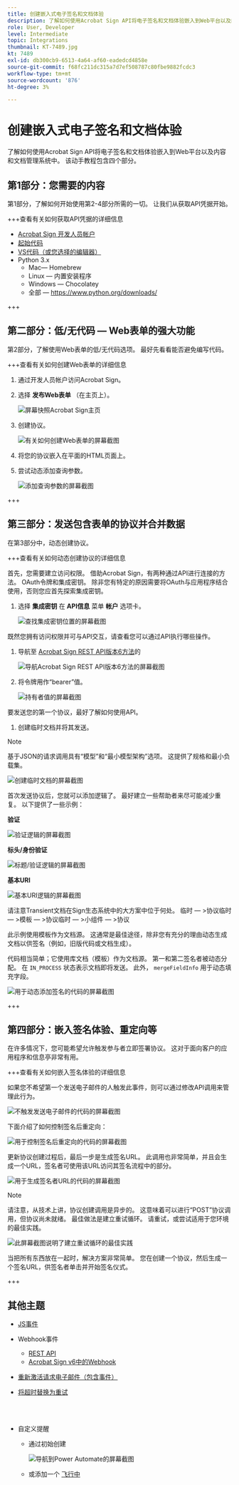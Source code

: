 ```yaml
---
title: 创建嵌入式电子签名和文档体验
description: 了解如何使用Acrobat Sign API将电子签名和文档体验嵌入到Web平台以及内容和文档管理系统中
role: User, Developer
level: Intermediate
topic: Integrations
thumbnail: KT-7489.jpg
kt: 7489
exl-id: db300cb9-6513-4a64-af60-eadedcd4858e
source-git-commit: f68fc211dc315a7d7ef508787c80fbe9882fcdc3
workflow-type: tm+mt
source-wordcount: '876'
ht-degree: 3%

---
```


# 创建嵌入式电子签名和文档体验

了解如何使用Acrobat Sign API将电子签名和文档体验嵌入到Web平台以及内容和文档管理系统中。 该动手教程包含四个部分。

## 第1部分：您需要的内容

第1部分，了解如何开始使用第2-4部分所需的一切。 让我们从获取API凭据开始。

+++查看有关如何获取API凭据的详细信息

* [Acrobat Sign 开发人员帐户](https://acrobat.adobe.com/cn/zh-Hans/sign/developer-form.html)
* [起始代码](https://github.com/benvanderberg/adobe-sign-api-tutorial)
* [VS代码（或您选择的编辑器）](https://code.visualstudio.com)
* Python 3.x
   * Mac— Homebrew
   * Linux — 内置安装程序
   * Windows — Chocolatey
   * 全部 — https://www.python.org/downloads/

+++

## 第二部分：低/无代码 — Web表单的强大功能

第2部分，了解使用Web表单的低/无代码选项。 最好先看看能否避免编写代码。

+++查看有关如何创建Web表单的详细信息

1. 通过开发人员帐户访问Acrobat Sign。

1. 选择 **发布Web表单** （在主页上）。

   ![屏幕快照Acrobat Sign主页](assets/embeddedesignature/embed_1.png)

1. 创建协议。

   ![有关如何创建Web表单的屏幕截图](assets/embeddedesignature/embed_2.png)

1. 将您的协议嵌入在平面的HTML页面上。

1. 尝试动态添加查询参数。

   ![添加查询参数的屏幕截图](assets/embeddedesignature/embed_3.png)

+++

## 第三部分：发送包含表单的协议并合并数据

在第3部分中，动态创建协议。

+++查看有关如何动态创建协议的详细信息

首先，您需要建立访问权限。 借助Acrobat Sign，有两种通过API进行连接的方法。 OAuth令牌和集成密钥。 除非您有特定的原因需要将OAuth与应用程序结合使用，否则您应首先探索集成密钥。

1. 选择 **集成密钥** 在 **API信息** 菜单 **帐户** 选项卡。

   ![查找集成密钥位置的屏幕截图](assets/embeddedesignature/embed_4.png)

既然您拥有访问权限并可与API交互，请查看您可以通过API执行哪些操作。

1. 导航至 [Acrobat Sign REST API版本6方法](http://adobesign.com/public/docs/restapi/v6)的

   ![导航Acrobat Sign REST API版本6方法的屏幕截图](assets/embeddedesignature/embed_5.png)

1. 将令牌用作“bearer”值。

   ![持有者值的屏幕截图](assets/embeddedesignature/embed_6.png)

要发送您的第一个协议，最好了解如何使用API。

1. 创建临时文档并将其发送。

>[!NOTE]
>
>基于JSON的请求调用具有“模型”和“最小模型架构”选项。 这提供了规格和最小负载集。

![创建临时文档的屏幕截图](assets/embeddedesignature/embed_7.png)

首次发送协议后，您就可以添加逻辑了。 最好建立一些帮助者来尽可能减少重复。 以下提供了一些示例：

**验证**

![验证逻辑的屏幕截图](assets/embeddedesignature/embed_8.png)

**标头/身份验证**

![标题/验证逻辑的屏幕截图](assets/embeddedesignature/embed_9.png)

**基本URI**

![基本URI逻辑的屏幕截图](assets/embeddedesignature/embed_10.png)

请注意Transient文档在Sign生态系统中的大方案中位于何处。
临时 — >协议临时 — >模板 — >协议临时 — >小组件 — >协议

此示例使用模板作为文档源。 这通常是最佳途径，除非您有充分的理由动态生成文档以供签名（例如，旧版代码或文档生成）。

代码相当简单；它使用库文档（模板）作为文档源。 第一和第二签名者被动态分配。 在 `IN_PROCESS` 状态表示文档即将发送。 此外， `mergeFieldInfo` 用于动态填充字段。

![用于动态添加签名的代码的屏幕截图](assets/embeddedesignature/embed_11.png)

+++

## 第四部分：嵌入签名体验、重定向等

在许多情况下，您可能希望允许触发参与者立即签署协议。 这对于面向客户的应用程序和信息亭非常有用。

+++查看有关如何嵌入签名体验的详细信息

如果您不希望第一个发送电子邮件的人触发此事件，则可以通过修改API调用来管理此行为。

![不触发发送电子邮件的代码的屏幕截图](assets/embeddedesignature/embed_12.png)

下面介绍了如何控制签名后重定向：

![用于控制签名后重定向的代码的屏幕截图](assets/embeddedesignature/embed_13.png)

更新协议创建过程后，最后一步是生成签名URL。 此调用也非常简单，并且会生成一个URL，签名者可使用该URL访问其签名流程中的部分。

![用于生成签名者URL的代码的屏幕截图](assets/embeddedesignature/embed_14.png)

>[!NOTE]
>
>请注意，从技术上讲，协议创建调用是异步的。 这意味着可以进行“POST”协议调用，但协议尚未就绪。 最佳做法是建立重试循环。 请重试，或尝试适用于您环境的最佳实践。

![此屏幕截图说明了建立重试循环的最佳实践](assets/embeddedesignature/embed_15.png)

当把所有东西放在一起时，解决方案非常简单。 您在创建一个协议，然后生成一个签名URL，供签名者单击并开始签名仪式。

+++

## 其他主题

* [JS事件](https://www.adobe.io/apis/documentcloud/sign/docs.html#!adobedocs/adobe-sign/master/events.md)
* Webhook事件
   * [REST API](https://sign-acs.na1.echosign.com/public/docs/restapi/v6#!/webhooks/createWebhook)
   * [Acrobat Sign v6中的Webhook](https://www.adobe.io/apis/documentcloud/sign/docs.html#!adobedocs/adobe-sign/master/webhooks.md)
* [重新激活请求电子邮件（包含事件）](https://sign-acs.na1.echosign.com/public/docs/restapi/v6#!/agreements/updateAgreement)
* [将超时替换为重试](https://stackoverflow.com/questions/23267409/how-to-implement-retry-mechanism-into-python-requests-library)

   <br> 
* 自定义提醒
   * 通过初始创建

      ![导航到Power Automate的屏幕截图](assets/embeddedesignature/embed_16.png)

   * 或添加一个 [飞行中](https://sign-acs.na1.echosign.com/public/docs/restapi/v6#!/agreements/createReminderOnParticipant)
